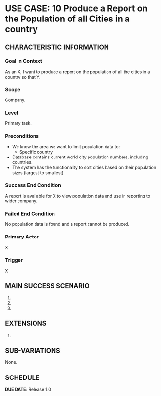 # USE CASE: 10 Produce a Report on the Population of all Cities in a country

## CHARACTERISTIC INFORMATION

### Goal in Context

As an X, I want to produce a report on the population of all the cities in a country so that Y.

### Scope

Company.

### Level

Primary task.

### Preconditions

- We know the area we want to limit population data to:
    - Specific country
- Database contains current world city population numbers, including countries.
- The system has the functionality to sort cities based on their population sizes (largest to smallest)

### Success End Condition

A report is available for X to view population data and use in reporting to wider company.

### Failed End Condition

No population data is found and a report cannot be produced.

### Primary Actor

X

### Trigger

X

## MAIN SUCCESS SCENARIO

1.
2.
3.

## EXTENSIONS

1.

## SUB-VARIATIONS

None.

## SCHEDULE

**DUE DATE**: Release 1.0